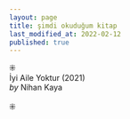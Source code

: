 ```yaml
---
layout: page
title: şimdi okuduğum kitap
last_modified_at: 2022-02-12
published: true
---
```

⁜  
İyi Aile Yoktur (2021)  
<i>by</i> Nihan Kaya  
<br />
⁜  
  
